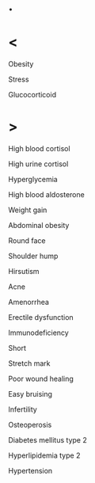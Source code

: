 # .

# <

Obesity

Stress

Glucocorticoid

# >

High blood cortisol

High urine cortisol

Hyperglycemia

High blood aldosterone

Weight gain

Abdominal obesity

Round face

Shoulder hump

Hirsutism

Acne

Amenorrhea

Erectile dysfunction

Immunodeficiency

Short

Stretch mark

Poor wound healing

Easy bruising

Infertility

Osteoperosis

Diabetes mellitus type 2

Hyperlipidemia type 2

Hypertension

